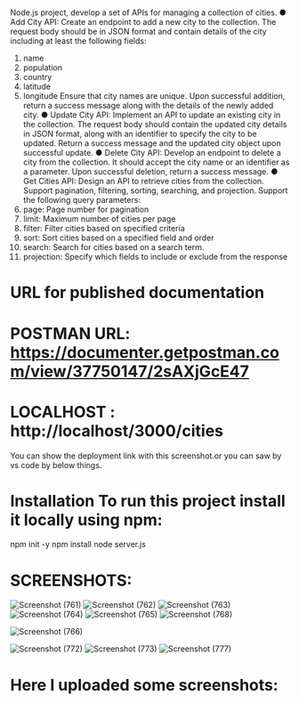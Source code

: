 # 
Node.js project, develop a set of APIs for managing a collection of cities. 
● Add City API: Create an endpoint to add a new city to the collection. 
The request body should be in JSON format and contain details of the city including at least the following fields: 
1. name 
2. population 
3. country 
4. latitude 
5. longitude 
Ensure that city names are unique. Upon successful addition, return a success message along with the details of the newly added city. 
● Update City API: Implement an API to update an existing city in the collection. The request body should contain the updated city details in JSON format, along with an identifier to specify the city to be updated. Return a success message and the updated city object upon successful update. 
● Delete City API: Develop an endpoint to delete a city from the collection. It should accept the city name or an identifier as a parameter. Upon successful deletion, return a success message. 
● Get Cities API: Design an API to retrieve cities from the collection. Support pagination, filtering, sorting, searching, and projection. Support the following query parameters: 
1. page: Page number for pagination 
2. limit: Maximum number of cities per page 
3. filter: Filter cities based on specified criteria 
4. sort: Sort cities based on a specified field and order 
5. search: Search for cities based on a search term. 
6. projection: Specify which fields to include or exclude from the response 

# URL for published documentation
# POSTMAN URL: https://documenter.getpostman.com/view/37750147/2sAXjGcE47
# LOCALHOST : http://localhost/3000/cities

You can show the deployment link with this screenshot.or you can saw by vs code by below things.

# Installation To run this project install it locally using npm:

npm init -y
npm install
node server.js

# SCREENSHOTS: #

![Screenshot (761)](https://github.com/user-attachments/assets/2d5e4e74-5f29-4f5a-8173-e4ea687e93e5)
![Screenshot (762)](https://github.com/user-attachments/assets/e2aadae9-f9e8-4192-b003-d0607acb1bf1)
![Screenshot (763)](https://github.com/user-attachments/assets/4eda8e17-3d0d-47ef-9af3-fbad5d4ab69a)
![Screenshot (764)](https://github.com/user-attachments/assets/696b430c-c0de-4ef6-9efb-b11af97c9ab2)
![Screenshot (765)](https://github.com/user-attachments/assets/8658c5f2-e2c8-4486-93b2-0efbbdb5be92)
![Screenshot (768)](https://github.com/user-attachments/assets/9d2afb0f-4d90-438d-8acf-cf79f39f5b3c)

![Screenshot (766)](https://github.com/user-attachments/assets/b497571c-aaf9-400c-992e-3a07d71ec7b9)


![Screenshot (772)](https://github.com/user-attachments/assets/eacd636d-d028-4843-96db-2efd6c0e1612)
![Screenshot (773)](https://github.com/user-attachments/assets/9e937542-8679-4cb2-ae79-01399a272bde)
![Screenshot (777)](https://github.com/user-attachments/assets/700d7dad-2190-43ad-a5b4-310ec6e7ab55)




# Here I uploaded some screenshots:
